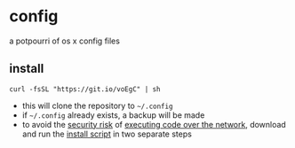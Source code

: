 # config

a potpourri of os x config files

## install

    curl -fsSL "https://git.io/voEgC" | sh

- this will clone the repository to `~/.config`
- if `~/.config` already exists, a backup will be made
- to avoid the [security risk][sec] of [executing code over the network][exc],
  download and run the [install script][ins] in two separate steps

[sec]: https://www.idontplaydarts.com/2016/04/detecting-curl-pipe-bash-server-side
[exc]: https://curlpipesh.tumblr.com
[ins]: libexec/install
